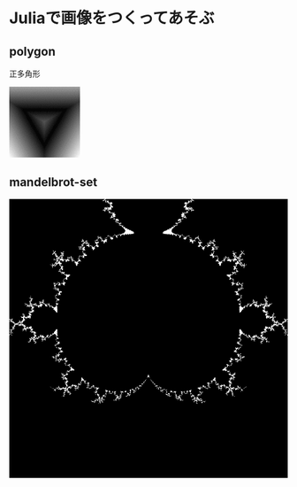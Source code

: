 # Juliaで画像をつくってあそぶ

## polygon

正多角形

![](polygon/henkei.gif)

## mandelbrot-set

![](mandelbrot-set/mandelbrot-example1.png)